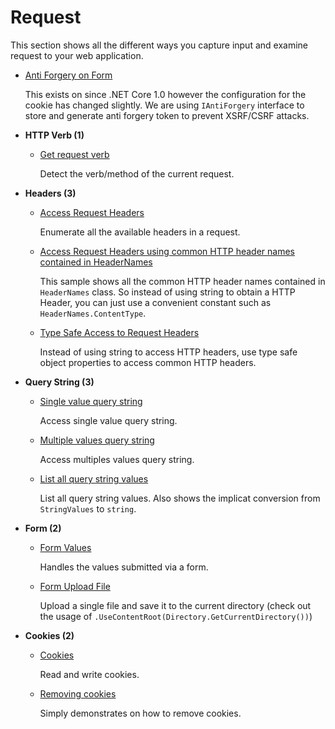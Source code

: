 # Request

  This section shows all the different ways you capture input and examine request to your web application.

* [Anti Forgery on Form](/projects/request/anti-forgery)

  This exists on since .NET Core 1.0 however the configuration for the cookie has changed slightly. We are using ```IAntiForgery``` interface to store and generate anti forgery token to prevent XSRF/CSRF attacks. 


* **HTTP Verb (1)**
  * [Get request verb](/projects/request/request-verb)
    
    Detect the verb/method of the current request. 

* **Headers (3)**
  * [Access Request Headers](/projects/request/request-headers)
    
    Enumerate all the available headers in a request.

  * [Access Request Headers using common HTTP header names contained in HeaderNames](/projects/request/request-headers-names)

    This sample shows all the common HTTP header names contained in `HeaderNames` class. So instead of using string to obtain a HTTP Header, you can just use a convenient constant such as `HeaderNames.ContentType`.

  * [Type Safe Access to Request Headers](/projects/request/request-headers-typed)
    
    Instead of using string to access HTTP headers, use type safe object properties to access common HTTP headers.

* **Query String (3)**
  * [Single value query string](/projects/request/query-string-1)

    Access single value query string.

  * [Multiple values query string](/projects/request/query-string-2)

    Access multiples values query string.

  * [List all query string values](/projects/request/query-string-3)

    List all query string values. Also shows the implicat conversion from ```StringValues``` to ```string```.


* **Form (2)**

  * [Form Values](/projects/request/form-values) 
    
    Handles the values submitted via a form.

  * [Form Upload File](/projects/request/form-upload-file) 
    
    Upload a single file and save it to the current directory (check out the usage of ```.UseContentRoot(Directory.GetCurrentDirectory())```)

* **Cookies (2)**
        
    * [Cookies](/projects/request/cookies-1)

      Read and write cookies.

    * [Removing cookies](/projects/request/cookies-2)

      Simply demonstrates on how to remove cookies.
